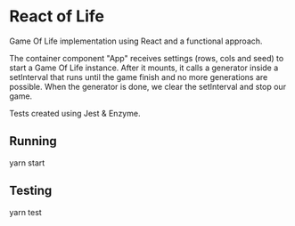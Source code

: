 # React of Life

Game Of Life implementation using React and a functional approach.

The container component "App" receives settings (rows, cols and seed) to start a Game Of Life instance. After it mounts, it calls a generator inside a setInterval that runs until the game finish and no more generations are possible. When the generator is done, we clear the setInterval and stop our game.

Tests created using Jest & Enzyme.


## Running

yarn start

## Testing

yarn test

